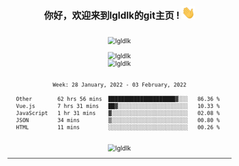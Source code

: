 <div align="center">
<h2> 你好，欢迎来到lgldlk的git主页 ! <img src="https://github.com/lgldlk/lgldlk/blob/main/gifs/Hi.gif" width="30px"></h2>
</div>

<div align="center">
 </br>
 <img src="http://aiitapp.cn:8091/?color=rgba(37,144,118,1)&shadowColor=rgba(12,16,20,1)&fontSize=120&&shadowOffsetX=9&shadowOffsetY=11" height="26px" alt="lgldlk" />
 </br>

   </br>
 <img src="https://github-readme-stats.vercel.app/api?username=lgldlk&show_icons=true&theme=gotham&locale=cn" alt="lgldlk" />
 

</br>

<img  src="http://github-readme-stats.vercel.app/api/top-langs/?username=lgldlk&show_icons=true&theme=gotham&locale=cn&layout=compact" alt="lgldlk"/>  
</br>
</br>

<!--START_SECTION:waka-->
```text
Week: 28 January, 2022 - 03 February, 2022

Other        62 hrs 56 mins  █████████████████████▓░░░   86.36 % 
Vue.js       7 hrs 31 mins   ██▓░░░░░░░░░░░░░░░░░░░░░░   10.33 % 
JavaScript   1 hr 31 mins    ▓░░░░░░░░░░░░░░░░░░░░░░░░   02.08 % 
JSON         34 mins         ▒░░░░░░░░░░░░░░░░░░░░░░░░   00.80 % 
HTML         11 mins         ░░░░░░░░░░░░░░░░░░░░░░░░░   00.26 % 
```
<!--END_SECTION:waka-->

 </br>
  <img src="https://visitor-badge.glitch.me/badge?page_id=lgldlk" alt="lgldlk" />

---

 

